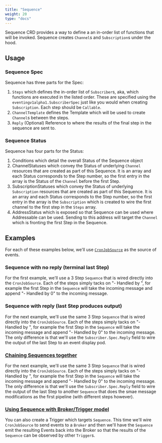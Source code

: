 ```yaml
---
title: "Sequence"
weight: 20
type: "docs"
---
```


Sequence CRD provides a way to define a an in-order list of functions that will
be invoked. Sequence creates `Channel`s and `Subscription`s under the hood.

## Usage

### Sequence Spec

Sequence has three parts for the Spec:

1. `Steps` which defines the in-order list of `Subscriber`s, aka, which functions
are executed in the listed order. These are specified using the
`eventingv1alpha1.SubscriberSpec` just like you would when creating `Subscription`.
Each step should be `Callable`.
1. `ChannelTemplate` defines the Template which will be used to create `Channel`s
between the steps. 
1. `Reply` (Optional) Reference to where the results of the final step in the 
sequence are sent to.

### Sequence Status

Sequence has four parts for the Status:

1. Conditions which detail the overall Status of the Sequence object
1. ChannelStatuses which convey the Status of underlying `Channel` resources that
are created as part of this Sequence. It is an array and each Status corresponds to the Step number,
so the first entry in the array is the Status of the `Channel` before the first Step.
1. SubscriptionStatuses which convey the Status of underlying `Subscription` resources that
are created as part of this Sequence. It is an array and each Status corresponds to the Step number, so
the first entry in the array is the `Subscription` which is created to wire the first channel to the
first step in the `Steps` array.
1. AddressStatus which is exposed so that Sequence can be used where Addressable can be used. Sending
to this address will target the `Channel` which is fronting the first Step in the Sequence.


## Examples

For each of these examples below, we'll use
[`CronJobSource`](https://knative.dev/v0.4-docs/reference/eventing/eventing-sources-api/#CronJobSource)
as the source of events.

### Sequence with no reply (terminal last Step)

For the first example, we'll use a 3 Step `Sequence` that is wired directly into the `CronJobSource`.
Each of the steps simply tacks on "- Handled by <STEP NUMBER>", for example the first Step in the
`Sequence` will take the incoming message and append "- Handled by 0" to the incoming message.

### Sequence with reply (last Step produces output)

For the next example, we'll use the same 3 Step `Sequence` that is wired directly into the `CronJobSource`.
Each of the steps simply tacks on "- Handled by <STEP NUMBER>", for example the first Step in the
`Sequence` will take the incoming message and append "- Handled by 0" to the incoming message.
The only difference is that we'll use the `Subscriber.Spec.Reply` field to wire the output of the
last Step to an event display pod.

### [Chaining Sequences together](./samples/sequence/sequence-reply-to-sequence/README.md)

For the next example, we'll use the same 3 Step `Sequence` that is wired directly into the `CronJobSource`.
Each of the steps simply tacks on "- Handled by <STEP NUMBER>", for example the first Step in the
`Sequence` will take the incoming message and append "- Handled by 0" to the incoming message.
The only difference is that we'll use the `Subscriber.Spec.Reply` field to wire the output of the
last Step to another `Sequence` that does the smae message modifications as the first pipeline (with
different steps however).

### [Using Sequence with Broker/Trigger model](./samples/sequence/sequence-with-broker-trigger/README.md)

You can also create a Trigger which targets `Sequence`. This time we'll wire `CronJobSource` to send
events to a `Broker` and then we'll have the `Sequence` emit the resulting Events back into the Broker
so that the results of the `Sequence` can be observed by other `Trigger`s.




